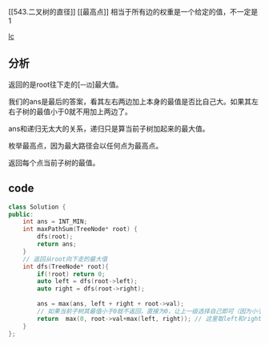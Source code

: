 [[543.二叉树的直径]] [[最高点]]
相当于所有边的权重是一个给定的值，不一定是1

[lc](https://leetcode-cn.com/problems/binary-tree-maximum-path-sum/)

## 分析

返回的是root往下走的[`一边`]最大值。

我们的ans是最后的答案，看其左右两边加上本身的最值是否比自己大。如果其左右子树的最值小于0就不用加上两边了。

ans和递归无太大的关系，递归只是算当前子树加起来的最大值。



枚举最高点，因为最大路径会以任何点为最高点。

返回每个点当前子树的最值。

## code

```c++
class Solution {
public:
    int ans = INT_MIN;
    int maxPathSum(TreeNode* root) {
        dfs(root);
        return ans;
    }
    // 返回从root向下走的最大值
    int dfs(TreeNode* root){
        if(!root) return 0;
        auto left = dfs(root->left);
        auto right = dfs(root->right);
 
        ans = max(ans, left + right + root->val);
        // 如果当前子树其最值小于0就不返回，直接为0，让上一级选择自己即可（因为小于0，只会越加越小）
        return  max(0, root->val+max(left, right)); // 这里取left和right的max注意
    }
};
```

